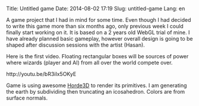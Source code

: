 Title: Untitled game
Date: 2014-08-02 17:19
Slug: untitled-game
Lang: en

A game project that I had in mind for some time. Even though I had decided to write this game more than six months ago, only previous week I could finally start working on it. It is based on a 2 years old WebGL trial of mine. I have already planned basic gameplay, however overall design is going to be shaped after discussion sessions with the artist (Hasan).

Here is the first video. Floating rectangular boxes will be sources of power where wizards (player and AI) from all over the world compete over.

<div markdown="span" class="video-container">
http://youtu.be/bR3iIx5OKyE
</div>

Game is using awesome [Horde3D](http://www.horde3d.org/) to render its primitives. I am generating the earth by subdividing then truncating an icosahedron. Colors are from surface normals.
